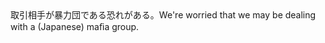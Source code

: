 <tr><td>取引相手が暴力団である恐れがある。<td><tr><tr><td>We're worried that we may be dealing with a (Japanese) maﬁa group.<td><tr></table>

